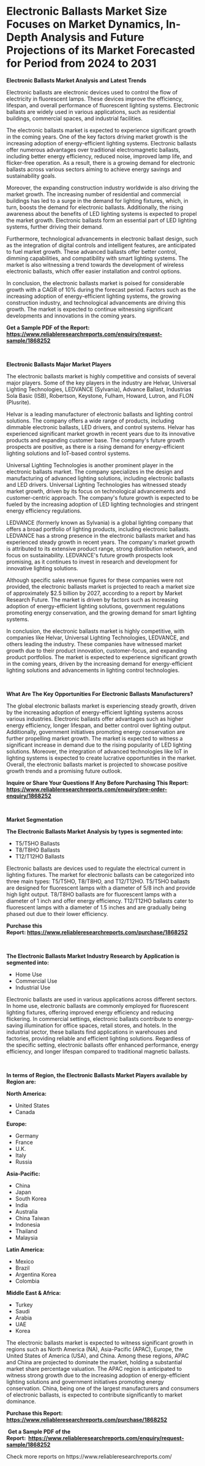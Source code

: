 <p><h1>Electronic Ballasts Market Size Focuses on Market Dynamics, In-Depth Analysis and Future Projections of its Market Forecasted for Period from 2024 to 2031</h1></p><p><strong>Electronic Ballasts Market Analysis and Latest Trends</strong></p>
<p><p>Electronic ballasts are electronic devices used to control the flow of electricity in fluorescent lamps. These devices improve the efficiency, lifespan, and overall performance of fluorescent lighting systems. Electronic ballasts are widely used in various applications, such as residential buildings, commercial spaces, and industrial facilities.</p><p>The electronic ballasts market is expected to experience significant growth in the coming years. One of the key factors driving market growth is the increasing adoption of energy-efficient lighting systems. Electronic ballasts offer numerous advantages over traditional electromagnetic ballasts, including better energy efficiency, reduced noise, improved lamp life, and flicker-free operation. As a result, there is a growing demand for electronic ballasts across various sectors aiming to achieve energy savings and sustainability goals.</p><p>Moreover, the expanding construction industry worldwide is also driving the market growth. The increasing number of residential and commercial buildings has led to a surge in the demand for lighting fixtures, which, in turn, boosts the demand for electronic ballasts. Additionally, the rising awareness about the benefits of LED lighting systems is expected to propel the market growth. Electronic ballasts form an essential part of LED lighting systems, further driving their demand.</p><p>Furthermore, technological advancements in electronic ballast design, such as the integration of digital controls and intelligent features, are anticipated to fuel market growth. These advanced ballasts offer better control, dimming capabilities, and compatibility with smart lighting systems. The market is also witnessing a trend towards the development of wireless electronic ballasts, which offer easier installation and control options.</p><p>In conclusion, the electronic ballasts market is poised for considerable growth with a CAGR of 10% during the forecast period. Factors such as the increasing adoption of energy-efficient lighting systems, the growing construction industry, and technological advancements are driving this growth. The market is expected to continue witnessing significant developments and innovations in the coming years.</p></p>
<p><strong>Get a Sample PDF of the Report:&nbsp; <a href="https://www.reliableresearchreports.com/enquiry/request-sample/1868252">https://www.reliableresearchreports.com/enquiry/request-sample/1868252</a></strong></p>
<p>&nbsp;</p>
<p><strong>Electronic Ballasts Major Market Players</strong></p>
<p><p>The electronic ballasts market is highly competitive and consists of several major players. Some of the key players in the industry are Helvar, Universal Lighting Technologies, LEDVANCE (Sylvania), Advance Ballast, Industrias Sola Basic (ISB), Robertson, Keystone, Fulham, Howard, Lutron, and FLON (Plusrite).</p><p>Helvar is a leading manufacturer of electronic ballasts and lighting control solutions. The company offers a wide range of products, including dimmable electronic ballasts, LED drivers, and control systems. Helvar has experienced significant market growth in recent years due to its innovative products and expanding customer base. The company's future growth prospects are positive, as there is a rising demand for energy-efficient lighting solutions and IoT-based control systems.</p><p>Universal Lighting Technologies is another prominent player in the electronic ballasts market. The company specializes in the design and manufacturing of advanced lighting solutions, including electronic ballasts and LED drivers. Universal Lighting Technologies has witnessed steady market growth, driven by its focus on technological advancements and customer-centric approach. The company's future growth is expected to be fueled by the increasing adoption of LED lighting technologies and stringent energy efficiency regulations.</p><p>LEDVANCE (formerly known as Sylvania) is a global lighting company that offers a broad portfolio of lighting products, including electronic ballasts. LEDVANCE has a strong presence in the electronic ballasts market and has experienced steady growth in recent years. The company's market growth is attributed to its extensive product range, strong distribution network, and focus on sustainability. LEDVANCE's future growth prospects look promising, as it continues to invest in research and development for innovative lighting solutions.</p><p>Although specific sales revenue figures for these companies were not provided, the electronic ballasts market is projected to reach a market size of approximately $2.5 billion by 2027, according to a report by Market Research Future. The market is driven by factors such as increasing adoption of energy-efficient lighting solutions, government regulations promoting energy conservation, and the growing demand for smart lighting systems.</p><p>In conclusion, the electronic ballasts market is highly competitive, with companies like Helvar, Universal Lighting Technologies, LEDVANCE, and others leading the industry. These companies have witnessed market growth due to their product innovation, customer-focus, and expanding product portfolios. The market is expected to experience significant growth in the coming years, driven by the increasing demand for energy-efficient lighting solutions and advancements in lighting control technologies.</p></p>
<p>&nbsp;</p>
<p><strong>What Are The Key Opportunities For Electronic Ballasts Manufacturers?</strong></p>
<p><p>The global electronic ballasts market is experiencing steady growth, driven by the increasing adoption of energy-efficient lighting systems across various industries. Electronic ballasts offer advantages such as higher energy efficiency, longer lifespan, and better control over lighting output. Additionally, government initiatives promoting energy conservation are further propelling market growth. The market is expected to witness a significant increase in demand due to the rising popularity of LED lighting solutions. Moreover, the integration of advanced technologies like IoT in lighting systems is expected to create lucrative opportunities in the market. Overall, the electronic ballasts market is projected to showcase positive growth trends and a promising future outlook.</p></p>
<p><strong>Inquire or Share Your Questions If Any Before Purchasing This Report: <a href="https://www.reliableresearchreports.com/enquiry/pre-order-enquiry/1868252">https://www.reliableresearchreports.com/enquiry/pre-order-enquiry/1868252</a></strong></p>
<p>&nbsp;</p>
<p><strong>Market Segmentation</strong></p>
<p><strong>The Electronic Ballasts Market Analysis by types is segmented into:</strong></p>
<p><ul><li>T5/T5HO Ballasts</li><li>T8/T8HO Ballasts</li><li>T12/T12HO Ballasts</li></ul></p>
<p><p>Electronic ballasts are devices used to regulate the electrical current in lighting fixtures. The market for electronic ballasts can be categorized into three main types: T5/T5HO, T8/T8HO, and T12/T12HO. T5/T5HO ballasts are designed for fluorescent lamps with a diameter of 5/8 inch and provide high light output. T8/T8HO ballasts are for fluorescent lamps with a diameter of 1 inch and offer energy efficiency. T12/T12HO ballasts cater to fluorescent lamps with a diameter of 1.5 inches and are gradually being phased out due to their lower efficiency.</p></p>
<p><strong>Purchase this Report:&nbsp;<a href="https://www.reliableresearchreports.com/purchase/1868252">https://www.reliableresearchreports.com/purchase/1868252</a></strong></p>
<p>&nbsp;</p>
<p><strong>The Electronic Ballasts Market Industry Research by Application is segmented into:</strong></p>
<p><ul><li>Home Use</li><li>Commercial Use</li><li>Industrial Use</li></ul></p>
<p><p>Electronic ballasts are used in various applications across different sectors. In home use, electronic ballasts are commonly employed for fluorescent lighting fixtures, offering improved energy efficiency and reducing flickering. In commercial settings, electronic ballasts contribute to energy-saving illumination for office spaces, retail stores, and hotels. In the industrial sector, these ballasts find applications in warehouses and factories, providing reliable and efficient lighting solutions. Regardless of the specific setting, electronic ballasts offer enhanced performance, energy efficiency, and longer lifespan compared to traditional magnetic ballasts.</p></p>
<p>&nbsp;</p>
<p><strong>In terms of Region, the Electronic Ballasts Market Players available by Region are:</strong></p>
<p>
    <p> <strong> North America: </strong>
        <ul>
            <li>United States</li>
            <li>Canada</li>
        </ul>
        </p> 
    <p> <strong> Europe: </strong>
        <ul>
            <li>Germany</li>
            <li>France</li>
            <li>U.K.</li>
            <li>Italy</li>
            <li>Russia</li>
        </ul>
        </p> 
    <p> <strong> Asia-Pacific: </strong>
        <ul>
            <li>China</li>
            <li>Japan</li>
            <li>South Korea</li>
            <li>India</li>
            <li>Australia</li>
            <li>China Taiwan</li>
            <li>Indonesia</li>
            <li>Thailand</li>
            <li>Malaysia</li>
        </ul>
        </p> 
    <p> <strong> Latin America: </strong>
        <ul>
            <li>Mexico</li>
            <li>Brazil</li>
            <li>Argentina Korea</li>
            <li>Colombia</li>
        </ul>
        </p> 
    <p> <strong> Middle East & Africa: </strong>
        <ul>
            <li>Turkey</li>
            <li>Saudi</li>
            <li>Arabia</li>
            <li>UAE</li>
            <li>Korea</li>
        </ul>
    </p>
    </p>
<p><p>The electronic ballasts market is expected to witness significant growth in regions such as North America (NA), Asia-Pacific (APAC), Europe, the United States of America (USA), and China. Among these regions, APAC and China are projected to dominate the market, holding a substantial market share percentage valuation. The APAC region is anticipated to witness strong growth due to the increasing adoption of energy-efficient lighting solutions and government initiatives promoting energy conservation. China, being one of the largest manufacturers and consumers of electronic ballasts, is expected to contribute significantly to market dominance.</p></p>
<p><strong>Purchase this Report: <a href="https://www.reliableresearchreports.com/purchase/1868252">https://www.reliableresearchreports.com/purchase/1868252</a></strong></p>
<p>&nbsp;<strong>Get a Sample PDF of the Report:&nbsp;&nbsp;<a href="https://www.reliableresearchreports.com/enquiry/request-sample/1868252">https://www.reliableresearchreports.com/enquiry/request-sample/1868252</a></strong></p>
<p><strong></strong></p>
<p>Check more reports on https://www.reliableresearchreports.com/</p>